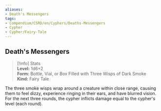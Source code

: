 ```yaml
---
aliases:
- Death's Messengers
tags:
- Compendium/CSRD/en/Cyphers/Deaths-Messengers
- Cypher
- Cypher/Fairy-Tale
---
```


  
## Death's Messengers  
>[!info] Stats  
> **Level:** 1d6+2  
> **Form:** Bottle, Vial, or Box Filled with Three Wisps of Dark Smoke  
> **Kind:** Fairy Tale
  
The three smoke wisps wrap around a creature within close range, causing them to feel dizzy, experience ringing in their ears, and have blurred vision. For the next three rounds, the cypher inflicts damage equal to the cypher's level (each round).